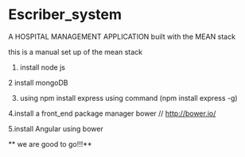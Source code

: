 # Escriber_system
A HOSPITAL MANAGEMENT APPLICATION built with the MEAN stack

this is a manual set up of the mean stack


1. install node js

2 install mongoDB

3. using npm install express  using command (npm install express -g)

4.install a front_end package manager bower // http://bower.io/

5.install Angular using bower 


** we are good to go!!!**